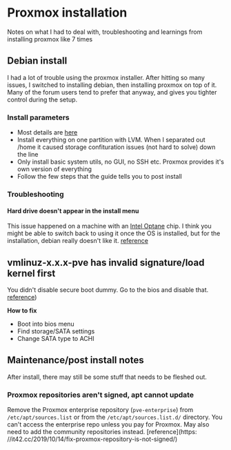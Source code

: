 # Proxmox installation
Notes on what I had to deal with, troubleshooting and learnings from installing proxmox like 7 times

## Debian install 
I had a lot of trouble using the proxmox installer. After hitting so many issues, I switched to installing debian, then installing proxmox on top of it. Many of the forum users tend to prefer that anyway, and gives you tighter control during the setup.

### Install parameters
- Most details are [here](https://pve.proxmox.com/wiki/Install_Proxmox_VE_on_Debian_Buster)
- Install everything on one partition with LVM. When I separated out /home it caused storage confituration issues (not hard to solve) down the line
- Only install basic system utils, no GUI, no SSH etc. Proxmox provides it's own version of everything
- Follow the few steps that the guide tells you to post install

### Troubleshooting
#### Hard drive doesn't appear in the install menu
This issue happened on a machine with an [Intel Optane](https://store.hp.com/us/en/tech-takes/what-is-intel-optane-memory) chip. I think you might be able to switch back to using it once the OS is installed, but for the installation, debian really doesn't like it. [reference](https://askubuntu.com/questions/99038/why-does-the-ubuntu-installer-not-detect-the-hard-drive-during-installation)

## vmlinuz-x.x.x-pve has invalid signature/load kernel first
You didn't disable secure boot dummy. Go to the bios and disable that. [reference](https://forum.proxmox.com/threads/vmlinuz-5-0-21-3-pve-has-invalid-signature.59479/))

**How to fix**
- Boot into bios menu
- Find storage/SATA settings
- Change SATA type to ACHI

## Maintenance/post install notes
After install, there may still be some stuff that needs to be fleshed out.

### Proxmox repositories aren't signed, apt cannot update
Remove the Proxmox enterprise repository (`pve-enterprise`) from `/etc/apt/sources.list` or from the `/etc/apt/sources.list.d/` directory. You can't access the enterprise repo unless you pay for Proxmox. May also need to add the community repositories instead. [reference](https: //it42.cc/2019/10/14/fix-proxmox-repository-is-not-signed/)